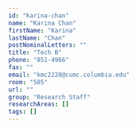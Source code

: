 ```yaml
---
id: "karina-chan"
name: "Karina Chan"
firstName: "Karina"
lastName: "Chan"
postNominalLetters: ""
title: "Tech B"
phone: "851-4966"
fax: ""
email: "kmc2228@cumc.columbia.edu"
room: "505"
url: ""
group: "Research Staff"
researchAreas: []
tags: []
---
```

